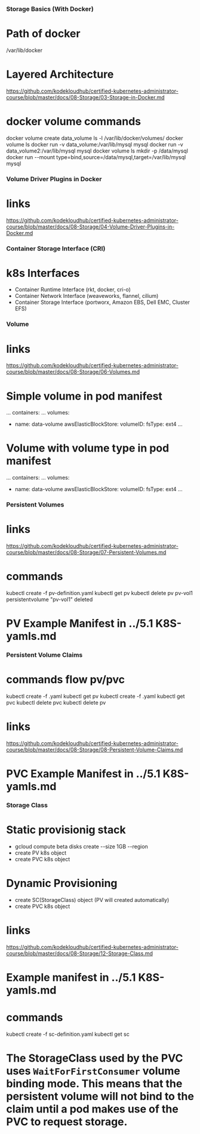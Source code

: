 ### Storage Basics (With Docker)
# Path of docker
/var/lib/docker
# Layered Architecture
https://github.com/kodekloudhub/certified-kubernetes-administrator-course/blob/master/docs/08-Storage/03-Storage-in-Docker.md
# docker volume commands
docker volume create data_volume
ls -l /var/lib/docker/volumes/
docker volume ls
docker run -v data_volume:/var/lib/mysql mysql
docker run -v data_volume2:/var/lib/mysql mysql
docker volume ls
mkdir -p /data/mysql
docker run --mount type=bind,source=/data/mysql,target=/var/lib/mysql mysql


### Volume Driver Plugins in Docker
# links 
https://github.com/kodekloudhub/certified-kubernetes-administrator-course/blob/master/docs/08-Storage/04-Volume-Driver-Plugins-in-Docker.md


### Container Storage Interface (CRI)
# k8s Interfaces
- Container Runtime Interface  (rkt, docker, cri-o)
- Container Network Interface  (weaveworks, flannel, cilium)
- Container Storage Interface  (portworx, Amazon EBS, Dell EMC, Cluster EFS)


### Volume
# links 
https://github.com/kodekloudhub/certified-kubernetes-administrator-course/blob/master/docs/08-Storage/06-Volumes.md
# Simple volume in pod manifest
...
containers:
...
volumes:
- name: data-volume
  awsElasticBlockStore:
    volumeID: <volume-id>
    fsType: ext4
...
# Volume with volume type in pod manifest
...
containers:
...
volumes:
- name: data-volume
  awsElasticBlockStore:
    volumeID: <volume-id>
    fsType: ext4
...


### Persistent Volumes
# links 
https://github.com/kodekloudhub/certified-kubernetes-administrator-course/blob/master/docs/08-Storage/07-Persistent-Volumes.md
# commands
kubectl create -f pv-definition.yaml
kubectl get pv
kubectl delete pv pv-vol1
persistentvolume "pv-vol1" deleted
# PV Example Manifest in ../5.1 K8S-yamls.md


### Persistent Volume Claims
# commands flow pv/pvc
kubectl create -f <pv-definition>.yaml
kubectl get pv
kubectl create -f <pvc-definition>.yaml
kubectl get pvc
kubectl delete pvc <pvc-name>
kubectl delete pv <pv-name>
# links
https://github.com/kodekloudhub/certified-kubernetes-administrator-course/blob/master/docs/08-Storage/08-Persistent-Volume-Claims.md
# PVC Example Manifest in ../5.1 K8S-yamls.md


### Storage Class
# Static provisionig stack
- gcloud compute beta disks create <name> --size 1GB --region <region>
- create PV  k8s object
- create PVC k8s object
# Dynamic Provisioning
- create SC(StorageClass) object (PV will created automatically)
- create PVC k8s object
# links
https://github.com/kodekloudhub/certified-kubernetes-administrator-course/blob/master/docs/08-Storage/12-Storage-Class.md
# Example manifest in ../5.1 K8S-yamls.md
# commands
kubectl create -f sc-definition.yaml
kubectl get sc
# The StorageClass used by the PVC uses `WaitForFirstConsumer` volume binding mode. This means that the persistent volume will not bind to the claim until a pod makes use of the PVC to request storage.
